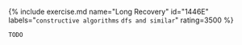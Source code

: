 {% include exercise.md name="Long Recovery" id="1446E" labels="`constructive algorithms` `dfs and similar`" rating=3500 %}

```
TODO
```
